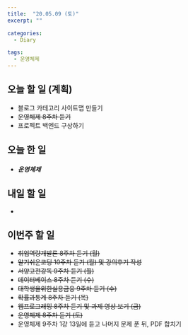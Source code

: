 ```yaml
---
title:  "20.05.09 (토)"
excerpt: ""

categories:
  - Diary

tags:
  - 운영체제
---
```


## 오늘 할 일 (계획)

- 블로그 카테고리 사이트맵 만들기
- ~~운영체제 8주차 듣기~~
- 프로젝트 백엔드 구상하기


## 오늘 한 일

- ##### 운영체제

  

## 내일 할 일

- 


## 이번주 할 일

- ~~취업역량개발론 8주차 듣기 (월)~~
- ~~알기쉬운코딩 10주차 듣기 (월) 및 강의후기 작성~~
- ~~서양고전강독 9주차 듣기 (월)~~
- ~~데이터베이스 8주차 듣기 (수)~~
- ~~대학생을위한실용금융 9주차 듣기 (수)~~
- ~~확률과통계 8주차 듣기 (목)~~
- ~~웹프로그래밍 8주차 듣기 및 과제 영상 보기 (금)~~
- ~~운영체제 8주차 듣기 (토)~~
- 운영체제 9주차 1강 13일에 듣고 나머지 문제 푼 뒤, PDF 합치기